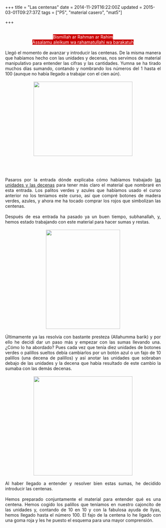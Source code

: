 +++
title = "Las centenas"
date = 2014-11-29T16:22:00Z
updated = 2015-03-01T09:27:37Z
tags = ["P5", "material casero", "mat5"]

+++

<div dir="ltr" style="text-align: left;" trbidi="on"><br /><div style="margin-bottom: 0in; text-align: center;"><span style="background-color: #cc0000; color: white;">Bismillah ar Rahman ar Rahim</span></div><div style="margin-bottom: 0in; text-align: center;"><span style="background-color: #cc0000; color: white;">Assalamu aleikum wa rahamatullahi wa barakatuh</span></div><div style="margin-bottom: 0in;"><br /></div><div style="margin-bottom: 0in; text-align: justify;">Llegó el momento de avanzar y introducir las centenas. De la misma manera que habíamos hecho con las unidades y decenas, nos servimos de material manipulativo para entender las cifras y las cantidades. Yumna se ha tirado muchos días sumando, contando y nombrando los números del 1 hasta el 100 (aunque no había llegado a trabajar con el cien aún).  </div><div style="margin-bottom: 0in; text-align: justify;"><br /></div><div style="margin-bottom: 0in; text-align: justify;"><div class="separator" style="clear: both; text-align: center;"></div><div class="separator" style="clear: both; text-align: center;"><a href="https://lh5.googleusercontent.com/-koTnGYvi4yE/VHrdn3AXNvI/AAAAAAAAHOc/LUhevqEjk4o/s640/blogger-image-139031499.jpg" imageanchor="1" style="margin-left: 1em; margin-right: 1em;"><img border="0" height="240" src="https://lh5.googleusercontent.com/-koTnGYvi4yE/VHrdn3AXNvI/AAAAAAAAHOc/LUhevqEjk4o/s320/blogger-image-139031499.jpg" width="320" /></a></div><br /><br /><a name='more'></a><br /><br />Pasaros por la entrada dónde explicaba cómo habíamos trabajado <a href="http://almadrassadenoura.blogspot.com/2013/12/inicio-las-unidades-y-las-decenas.html" target="_blank">las unidades y las decenas</a> para tener más claro el material que nombraré en esta entrada. Los palitos verdes y azules que habíamos usado el curso anterior no los teníamos este curso, así que compré botones de madera verdes, azules, y ahora me ha tocado comprar los rojos que simbolizan las centenas.</div><div style="margin-bottom: 0in; text-align: justify;"><br /></div><div style="margin-bottom: 0in; text-align: justify;">Después de esa entrada ha pasado ya un buen tiempo, subhanallah, y, hemos estado trabajando con este material para hacer sumas y restas.&nbsp;</div><div style="margin-bottom: 0in; text-align: justify;"><br /></div><div style="margin-bottom: 0in; text-align: justify;"><div class="separator" style="clear: both; text-align: center;"><a href="https://lh4.googleusercontent.com/-IsI-3DvyibY/VHrdmfS8dcI/AAAAAAAAHOU/NO66VQp3IY8/s640/blogger-image-686076042.jpg" imageanchor="1" style="margin-left: 1em; margin-right: 1em;"><img border="0" height="320" src="https://lh4.googleusercontent.com/-IsI-3DvyibY/VHrdmfS8dcI/AAAAAAAAHOU/NO66VQp3IY8/s320/blogger-image-686076042.jpg" width="240" /></a></div><br /></div><div style="margin-bottom: 0in; text-align: justify;">Últimamente ya las resolvía con bastante presteza (Allahumma barik) y por ello he decidí dar un paso más y empezar con las sumas llevando una. ¿Cómo lo ha abordado? Pues cada vez que tenía diez unidades de botones verdes o palillos sueltos debía cambiarlos por un botón azul o un fajo de  10 palillos (una decena de palillos) y así anotar las unidades que sobraban debajo de las unidades y la decena que había resultado de este cambio la sumaba con las demás decenas.</div><div style="margin-bottom: 0in; text-align: justify;"><br /><div class="separator" style="clear: both; text-align: center;"></div><div class="separator" style="clear: both; text-align: center;"><a href="https://lh5.googleusercontent.com/-4FwXA7pDU6Y/VHrdpLpS2dI/AAAAAAAAHOk/YOBd5f2Vq_M/s640/blogger-image-397726732.jpg" imageanchor="1" style="margin-left: 1em; margin-right: 1em;"><img border="0" height="320" src="https://lh5.googleusercontent.com/-4FwXA7pDU6Y/VHrdpLpS2dI/AAAAAAAAHOk/YOBd5f2Vq_M/s320/blogger-image-397726732.jpg" width="320" /></a></div></div><div style="margin-bottom: 0in; text-align: justify;"><br /></div><div style="margin-bottom: 0in; text-align: justify;">Al haber llegado a entender y resolver bien estas sumas, he decidido introducir las centenas.  <br /><br /></div><div style="margin-bottom: 0in; text-align: justify;">Hemos preparado conjuntamente el material para entender qué es una centena. Hemos cogido los palillos que teníamos en nuestro cajoncito de las unidades y, contando de 10 en 10 y con la fabulosa ayuda de Ilyas, hemos llegado hasta el número 100. El fajo de la centena lo he ligado con una goma roja y les he puesto el esquema para una mayor comprensión.</div><div style="margin-bottom: 0in; text-align: justify;"><br /></div></div>
